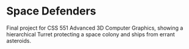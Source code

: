 # Space Defenders
 Final project for CSS 551 Advanced 3D Computer Graphics, showing a hierarchical Turret protecting a space colony and ships from errant asteroids.
